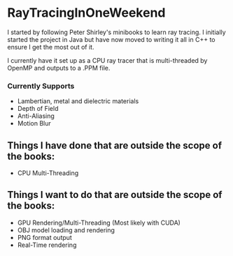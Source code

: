 # RayTracingInOneWeekend

I started by following Peter Shirley's minibooks to learn ray tracing. I initially started the project in Java but have now moved to writing it all in C++ to ensure I get the most out of it. 

I currently have it set up as a CPU ray tracer that is multi-threaded by OpenMP and outputs to a .PPM file. 
### Currently Supports
* Lambertian, metal and dielectric materials
* Depth of Field
* Anti-Aliasing 
* Motion Blur

## Things I have done that are outside the scope of the books:
* CPU Multi-Threading

## Things I want to do that are outside the scope of the books:
* GPU Rendering/Multi-Threading (Most likely with CUDA)
* OBJ model loading and rendering
* PNG format output
* Real-Time rendering
